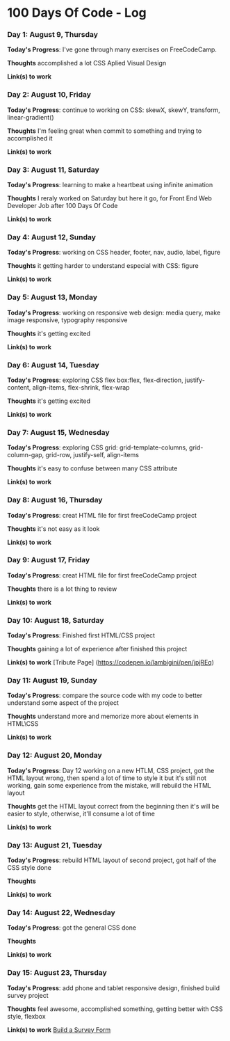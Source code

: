 # 100 Days Of Code - Log
<!--
### Day 0: February 30, 2016 (Example 1)
##### (delete me or comment me out)

**Today's Progress**: Fixed CSS, worked on canvas functionality for the app.

**Thoughts:** I really struggled with CSS, but, overall, I feel like I am slowly getting better at it. Canvas is still new for me, but I managed to figure out some basic functionality.

**Link to work:** [Calculator App](http://www.example.com)

### Day 0: February 30, 2016 (Example 2)
##### (delete me or comment me out)

**Today's Progress**: Fixed CSS, worked on canvas functionality for the app.

**Thoughts**: I really struggled with CSS, but, overall, I feel like I am slowly getting better at it. Canvas is still new for me, but I managed to figure out some basic functionality.

**Link(s) to work**: [Calculator App](http://www.example.com)


### Day 1: June 27, Monday

**Today's Progress**: I've gone through many exercises on FreeCodeCamp.

**Thoughts** I've recently started coding, and it's a great feeling when I finally solve an algorithm challenge after a lot of attempts and hours spent.

**Link(s) to work**
1. [Find the Longest Word in a String](https://www.freecodecamp.com/challenges/find-the-longest-word-in-a-string)
2. [Title Case a Sentence](https://www.freecodecamp.com/challenges/title-case-a-sentence)

-->

### Day 1: August 9, Thursday

**Today's Progress**: I've gone through many exercises on FreeCodeCamp.

**Thoughts**  accomplished a lot CSS Aplied Visual Design

**Link(s) to work**

### Day 2: August 10, Friday

**Today's Progress**: continue to working on CSS: skewX, skewY, transform, linear-gradient() 

**Thoughts**  I'm feeling great when commit to something and trying to accomplished it

**Link(s) to work**

### Day 3: August 11, Saturday

**Today's Progress**: learning to make a heartbeat using infinite animation 

**Thoughts**  I reraly worked on Saturday but here it go, for Front End Web Developer Job after 100 Days Of Code

**Link(s) to work**

### Day 4: August 12, Sunday

**Today's Progress**: working on CSS header, footer, nav, audio, label, figure

**Thoughts**  it getting harder to understand especial with CSS: figure

**Link(s) to work**

### Day 5: August 13, Monday

**Today's Progress**: working on responsive web design: media query, make image responsive, typography responsive

**Thoughts**  it's getting excited

**Link(s) to work**

### Day 6: August 14, Tuesday

**Today's Progress**: exploring CSS flex box:flex, flex-direction, justify-content, align-items, flex-shrink, flex-wrap

**Thoughts**  it's getting excited

**Link(s) to work**

### Day 7: August 15, Wednesday

**Today's Progress**: exploring CSS grid: grid-template-columns, grid-column-gap, grid-row, justify-self, align-items

**Thoughts**  it's easy to confuse between many CSS attribute

**Link(s) to work** 

### Day 8: August 16, Thursday

**Today's Progress**: creat HTML file for first freeCodeCamp project

**Thoughts**  it's not easy as it look

**Link(s) to work** 

### Day 9: August 17, Friday

**Today's Progress**: creat HTML file for first freeCodeCamp project

**Thoughts**  there is a lot thing to review

**Link(s) to work** 

### Day 10: August 18, Saturday

**Today's Progress**: Finished first HTML/CSS project

**Thoughts**  gaining a lot of experience after finished this project

**Link(s) to work** 
[Tribute Page] (https://codepen.io/lambigini/pen/jpjREq)

### Day 11: August 19, Sunday

**Today's Progress**: compare the source code with my code to better understand some aspect of the project

**Thoughts**  understand more and memorize more about elements in HTML\CSS

**Link(s) to work** 

### Day 12: August 20, Monday

**Today's Progress**: Day 12 working on a new HTLM, CSS project, got the HTML layout wrong, then spend a lot of time to style it but it's still not working, gain some experience from the mistake, will rebuild the HTML layout 

**Thoughts**  get the HTML layout correct from the beginning then it's will be easier to style, otherwise, it'll consume a lot of time

**Link(s) to work** 

### Day 13: August 21, Tuesday

**Today's Progress**: rebuild HTML layout of second project, got half of the CSS style done

**Thoughts**  

**Link(s) to work** 

### Day 14: August 22, Wednesday

**Today's Progress**: got the general CSS done

**Thoughts**  

**Link(s) to work** 

### Day 15: August 23, Thursday

**Today's Progress**: add phone and tablet responsive design, finished build survey project

**Thoughts**  feel awesome, accomplished something, getting better with CSS style, flexbox

**Link(s) to work** 
  [Build a Survey Form](https://codepen.io/lambigini/pen/rZNJYd)


